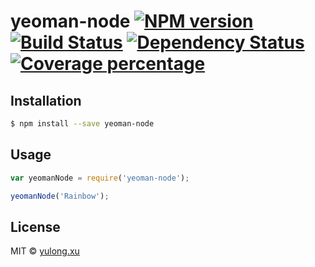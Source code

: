 # yeoman-node [![NPM version][npm-image]][npm-url] [![Build Status][travis-image]][travis-url] [![Dependency Status][daviddm-image]][daviddm-url] [![Coverage percentage][coveralls-image]][coveralls-url]
> 

## Installation

```sh
$ npm install --save yeoman-node
```

## Usage

```js
var yeomanNode = require('yeoman-node');

yeomanNode('Rainbow');
```
## License

MIT © [yulong.xu](https://github.com/shiyingxyl)


[npm-image]: https://badge.fury.io/js/yeoman-node.svg
[npm-url]: https://npmjs.org/package/yeoman-node
[travis-image]: https://travis-ci.org/shiyingxyl/yeoman-node.svg?branch=master
[travis-url]: https://travis-ci.org/shiyingxyl/yeoman-node
[daviddm-image]: https://david-dm.org///yeoman-node.svg?theme=shields.io
[daviddm-url]: https://david-dm.org///yeoman-node
[coveralls-image]: https://coveralls.io/repos/shiyingxyl//yeoman-node/badge.svg
[coveralls-url]: https://coveralls.io/r/shiyingxyl//yeoman-node

